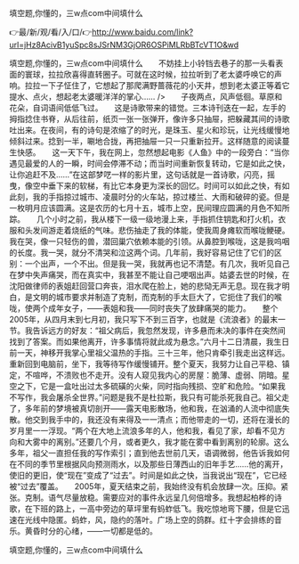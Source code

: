 填空题,你懂的，三w点com中间填什么

👉最/新/观/看/入/口/👉http://www.baidu.com/link?url=jHz8AcivB1yuSpc8sJSrNM3GjOR6OSPiMLRbBTcVT1O&wd

填空题,你懂的，三w点com中间填什么　　不妨挂上小铃铛去巷子的那一头看表面的寰球，拉拉欣喜得直转圈子。可就在这时候，拉拉听到了老太婆呼唤它的声响。拉拉一下子怔住了，它想起了那爬满野蔷薇花的小天井，想到老太婆正等着它提水、点火，想起老太婆暖洋洋的掌心……
/>　　子夜两点，风声低徊。草原和花朵，自词语间低低飞过。　　这是诗歌带来的错觉。三本诗刊迭在一起，左手的拇指捻住书脊，从后往前，纸页一张一张弹开，像许多只抽屉，把躲藏其间的诗歌吐出来。在夜间，有的诗句是浓缩了的时光，是珠玉、星火和珍玩，让光线缓慢地倾斜过来。捻到一半，唰地合拢，再把抽屉一只一只重新拉开。这样随意的阅读蔓生快感。　　这一天下午，我在网上，忽然想起电影《人鱼》中的一段旁白：“当你遇见最爱的人的一瞬，时间会停滞不动；而当时间重新恢复转动，它是如此之快，让你追赶不及……”在这部梦呓一样的影片里，这句话就是一首诗歌，闪亮，摇曳，像空中垂下来的软梯，有比它本身更为深长的回忆。时间可以如此之快，有如此刻，我的手指掠过城市、凌晨时分的火车站，掠过楼兰、大雨和破碎的瓷。但是一枚明月应该圆满。这是农历的七月十五，城市上空，民间理应圆满的月色不知所踪。　　几个小时之前，我从楼下一级一级地漫上来，手指抓住钥匙和打火机，衣服和头发间游走着烧纸的气味。悲伤抽走了我的体能，使我周身瘫软而喉咙鲠硬。我在哭，像一只轻伤的兽，潜回巢穴依赖本能的引领。从鼻腔到喉咙，这是我呜咽的长度。我一哭，就分不清哭和泣这两个词。几年前，我好容易记住了它们的区别：一个出声，一个不出。但是我一哭，我就再也记不清楚。有几次，我听见自己在梦中失声痛哭，而在真实中，我甚至不能让自己哽咽出声。姑婆去世的时候，在沈阳做律师的表姐赶回营口奔丧，泪水爬在脸上，她的悲恸无声无息。现在我才明白，是文明的城市要求并制造了克制，而克制的手太巨大了，它扼住了我们的喉咙，使两个成年女子，——表姐和我——同时丧失了放肆痛哭的能力。　　整个2005年，从四月末到七月初，我只写下不到三百字，也就是《流浪者》的最末一节。我告诉远方的好友：“祖父病后，我忽然发现，许多悬而未决的事件在突然间找到了答案。而如果他离开，许多事情将就此成为悬念。”六月十二日清晨，我生日前一天，神移开我掌心里祖父温热的手指。三十三年，他只肯牵引我走出这样远。　　重新回到电脑前，坐下，我等待写作缓慢铺开。整个夏天，我努力让自己平稳、镇定，不喧哗，不溃败也不走开。没有人窥见我内心的房屋：脆薄、虚弱、阴暗。星空之下，它是一盒吐出过太多硫磺的火柴，同时指向残损、空旷和危险。“如果我不写作，我会屠杀全世界。”问题是我不是杜拉斯，我只有可能杀死我自己。祖父走了，多年前的梦境被真切剖开——露天电影散场，他和我，在汹涌的人流中彻底失散。他交到我手中的，我还没有来得及一一清点；而他带走的一切，还将在漫长的岁月里一一浮现。“两个在大地上流浪多年的人，他和我，看见了家，却看不见方向和大雾中的离别。”还要几个月，或者更久，我才能在雾中看到离别的轮廓。这么多年，祖父一直担任我的写作索引；直到他去世前几天，语调微弱，他告诉我如何在不同的季节里根据风向预测雨水，以及那些日薄西山的旧年手艺……他的离开，使旧的更旧，使“现在”变成了“过去”。时间是如此之快，当我说出“现在”，它已经被“过去”覆盖。　　2005年，夏天结束之前，我始终没有机会放肆一次。压抑。紧张。克制。语气尽量放稳。需要应对的事件永远呈几何倍增多。我想起柏桦的诗歌，在下班的路上，一高中旁边的草坪里有蚂蚱低飞。我吃惊地弯下腰，但是它迅速在光线中隐匿。蚂蚱，风，隐约的落叶。广场上空的鸽群。红十字会排练的音乐。黄昏时分的心绪，——一切都是低的。


填空题,你懂的，三w点com中间填什么
